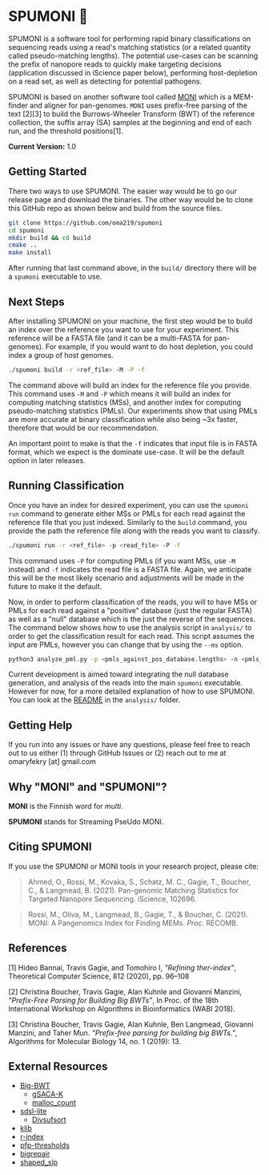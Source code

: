 # SPUMONI :ice_cream:


SPUMONI is a software tool for performing rapid binary classifications on sequencing reads using a read's matching statistics (or a related quantity called pseudo-matching lengths). The potential use-cases can be scanning the prefix of nanopore reads to quickly make targeting decisions (application discussed in iScience paper below), performing host-depletion on a read set, as well as detecting for potential pathogens.

SPUMONI is based on another software tool called [MONI](https://github.com/maxrossi91/moni) which is a MEM-finder and aligner for pan-genomes. `MONI` uses prefix-free parsing of the text [2][3] to build the Burrows-Wheeler Transform (BWT) of the reference collection, the suffix array (SA) samples at the beginning and end of each run, and the threshold positions[1]. 

**Current Version:** 1.0

## Getting Started
There two ways to use SPUMONI. The easier way would be to go our release page and download the binaries. The other way would be to clone this GitHub repo as shown below and build from the source files. 

```sh
git clone https://github.com/oma219/spumoni
cd spumoni
mkdir build && cd build
cmake ..
make install
```
After running that last command above, in the `build/` directory there will be a `spumoni` executable to use.

## Next Steps
After installing SPUMONI on your machine, the first step would be to build an index over the reference you want to use for your experiment. This reference will be a FASTA file (and it can be a multi-FASTA for pan-genomes). For example, if you would want to do host depletion, you could index a group of host genomes. 

```sh
./spumoni build -r <ref_file> -M -P -f
```
The command above will build an index for the reference file you provide. This command uses `-M` and `-P` which means it will build an index for computing matching statistics (MSs), and another index for computing pseudo-matching statistics (PMLs). Our experiments show that using PMLs are more accurate at binary classification while also being ~3x faster, therefore that would be our recommendation.

An important point to make is that the `-f` indicates that input file is in FASTA format, which we expect is the dominate use-case. It will be the default option in later releases.

## Running Classification

Once you have an index for desired experiment, you can use the `spumoni run` command to generate either MSs or PMLs for each read against the reference file that you just indexed. Similarly to the `build` command, you provide the path the reference file along with the reads you want to classify.

```sh
./spumoni run -r <ref_file> -p <read_file> -P -f 
```

This command uses `-P` for computing PMLs (if you want MSs, use `-M` instead) and `-f` indicates the read file is a FASTA file. Again, we anticipate this will be the most likely scenario and adjustments will be made in the future to make it the default. 

Now, in order to perform classification of the reads, you will to have MSs or PMLs for each read against a "positive" database (just the regular FASTA) as well as a "null" database which is the just the reverse of the sequences. The command below shows how to use the analysis script in `analysis/` to order to get the classification result for each read. This script assumes the input are PMLs, however you can change that by using the `--ms` option.

```sh
python3 analyze_pml.py -p <pmls_against_pos_database.lengths> -n <pmls_against_null_database.lengths>
```
Current development is aimed toward integrating the null database generation, and analysis of the reads into the main `spumoni` executable. However for now, for a more detailed explanation of how to use SPUMONI. You can look at the [README](https://github.com/oma219/spumoni/blob/main/analysis/README.md) in the `analysis/` folder.

## Getting Help

If you run into any issues or have any questions, please feel free to reach out to us either (1) through GitHub Issues or (2) reach out to me at omaryfekry [at] gmail.com

## Why "MONI" and "SPUMONI"?

**MONI** is the Finnish word for *multi*.

**SPUMONI** stands for Streaming PseUdo MONI.

## Citing SPUMONI

If you use the SPUMONI or MONI tools in your research project, please cite:
>Ahmed, O., Rossi, M., Kovaka, S., Schatz, M. C., Gagie, T., Boucher, C., & Langmead, B. (2021). Pan-genomic 
Matching Statistics for Targeted Nanopore Sequencing. iScience, 102696.

> Rossi, M., Oliva, M., Langmead, B., Gagie, T., & Boucher, C. (2021). MONI: A Pangenomics Index for Finding MEMs. *Proc*. RECOMB.

## References

[1] Hideo Bannai, Travis Gagie, and Tomohiro I, *"Refining ther-index"*, Theoretical Computer Science, 812 (2020), pp. 96–108

[2] Christina Boucher, Travis Gagie, Alan Kuhnle and Giovanni Manzini, *"Prefix-Free Parsing for Building Big BWTs"*, In Proc. of the 18th International Workshop on Algorithms in Bioinformatics (WABI 2018).

[3] Christina Boucher, Travis Gagie, Alan Kuhnle, Ben Langmead, Giovanni Manzini, and Taher Mun. *"Prefix-free parsing for building big BWTs."*, Algorithms for Molecular Biology 14, no. 1 (2019): 13.

## External Resources

* [Big-BWT](https://github.com/alshai/Big-BWT.git)
    * [gSACA-K](https://github.com/felipelouza/gsa-is.git)
    * [malloc_count](https://github.com/bingmann/malloc_count)
* [sdsl-lite](https://github.com/simongog/sdsl-lite)
    * [Divsufsort](https://github.com/simongog/libdivsufsort.git)
* [klib](https://github.com/attractivechaos/klib)
* [r-index](https://github.com/maxrossi91/r-index.git)
* [pfp-thresholds](https://github.com/maxrossi91/pfp-thresholds.git)
* [bigrepair](https://gitlab.com/manzai/bigrepair.git)
* [shaped_slp](https://github.com/maxrossi91/ShapedSlp.git)
<!-- * [Google Benchmark](https://github.com/google/benchmark.git)
    * [Google Test](https://github.com/google/googletest) -->
